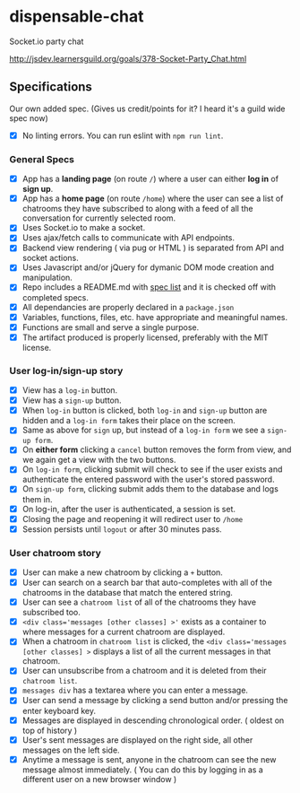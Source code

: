 # dispensable-chat
Socket.io party chat

http://jsdev.learnersguild.org/goals/378-Socket-Party_Chat.html

## Specifications

Our own added spec. (Gives us credit/points for it? I heard it's a guild wide spec now)
- [X] No linting errors. You can run eslint with `npm run lint`.

### General Specs

- [X] App has a **landing page** (on route `/`) where a user can either **log in** of **sign up**.
- [X] App has a **home page** (on route `/home`) where the user can see a list of chatrooms they have subscribed to along with a feed of all the conversation for currently selected room.
- [X] Uses Socket.io to make a socket.
- [X] Uses ajax/fetch calls to communicate with API endpoints.
- [X] Backend view rendering ( via pug or HTML ) is separated from API and socket actions.
- [X] Uses Javascript and/or jQuery for dymanic DOM mode creation and manipulation.
- [X] Repo includes a README.md with [spec list](http://jsdev.learnersguild.org/) and it is checked off with completed specs.
- [X] All dependancies are properly declared in a `package.json`
- [X] Variables, functions, files, etc. have appropriate and meaningful names.
- [X] Functions are small and serve a single purpose.
- [X] The artifact produced is properly licensed, preferably with the MIT license.

### User log-in/sign-up story

- [X] View has a `log-in` button.
- [X] View has a `sign-up` button.
- [X] When `log-in` button is clicked, both `log-in` and `sign-up` button are hidden and a `log-in form` takes their place on the screen.
- [X] Same as above for `sign` up, but instead of a `log-in form` we see a `sign-up form`.
- [X] On **either form** clicking a `cancel` button removes the form from view, and we again get a view with the two buttons.
- [X] On `log-in form`, clicking submit will check to see if the user exists and authenticate the entered password with the user's stored password.
- [X] On `sign-up form`, clicking submit adds them to the database and logs them in.
- [X] On log-in, after the user is authenticated, a session is set.
- [X] Closing the page and reopening it will redirect user to `/home`
- [X] Session persists until `logout` or after 30 minutes pass.

### User chatroom story

- [X] User can make a new chatroom by clicking a `+` button.
- [X] User can search on a search bar that auto-completes with all of the chatrooms in the database that match the entered string.
- [X] User can see a `chatroom list` of all of the chatrooms they have subscribed too.
- [X] `<div class='messages [other classes] >'` exists as a container to where messages for a current chatroom are displayed.
- [X] When a chatroom in `chatroom list` is clicked, the `<div class='messages [other classes] >` displays a list of all the current messages in that chatroom.
- [X] User can unsubscribe from a chatroom and it is deleted from their `chatroom list`.
- [X] `messages div` has a textarea where you can enter a message.
- [X] User can send a message by clicking a send button and/or pressing the enter keyboard key.
- [X] Messages are displayed in descending chronological order. ( oldest on top of history )
- [X] User's sent messages are displayed on the right side, all other messages on the left side.
- [X] Anytime a message is sent, anyone in the chatroom can see the new message almost immediately. ( You can do this by logging in as a different user on a new browser window )
